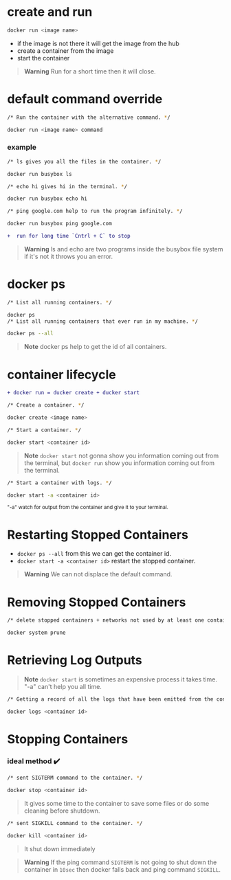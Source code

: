 # create and run
```sh
docker run <image name>
```
- if the image is not there it will get the image from the hub
- create a container from the image
- start the container
> __Warning__
> Run for a short time then it will close. 

# default command override
```sh
/* Run the container with the alternative command. */

docker run <image name> command
```
### example
```sh
/* ls gives you all the files in the container. */

docker run busybox ls 

/* echo hi gives hi in the terminal. */

docker run busybox echo hi 

/* ping google.com help to run the program infinitely. */

docker run busybox ping google.com
```
```diff
+  run for long time `Cntrl + C` to stop
```
> __Warning__
> ls and echo are two programs inside the busybox file system if it's not it throws you an error.

# docker ps
```sh
/* List all running containers. */

docker ps
/* List all running containers that ever run in my machine. */

docker ps --all
```
> __Note__
> docker ps help to get the id of all containers.


# container lifecycle
```diff 
+ docker run = ducker create + ducker start
```
```sh
/* Create a container. */

docker create <image name>

/* Start a container. */

docker start <container id>
```
> __Note__
>`docker start` not gonna show you information coming out from the terminal, but `docker run` show you information coming out from the terminal.

```sh
/* Start a container with logs. */

docker start -a <container id>
```
<sub>"-a" watch for output from the container and give it to your terminal.</sub>

# Restarting Stopped Containers
- `docker ps --all` from this we can get the container id.
- `docker start -a <container id>` restart the stopped container.
> __Warning__
> We can not displace the default command.

# Removing Stopped Containers
```sh
/* delete stopped containers + networks not used by at least one container + all dangling images + all build cache */

docker system prune
``` 

# Retrieving Log Outputs
> __Note__
> `docker start` is sometimes an expensive process it takes time. "-a" can't help you all time.
```sh
/* Getting a record of all the logs that have been emitted from the container(inspect the container) */

docker logs <container id>
```

# Stopping Containers
### ideal method :heavy_check_mark:
```sh
/* sent SIGTERM command to the container. */

docker stop <container id>
``` 
> It gives some time to the container to save some files or do some cleaning before shutdown.
```sh
/* sent SIGKILL command to the container. */

docker kill <container id>
``` 
> It shut down immediately

>__Warning__
> If the ping command `SIGTERM` is not going to shut down the container in `10sec` then docker falls back and ping command `SIGKILL`.
